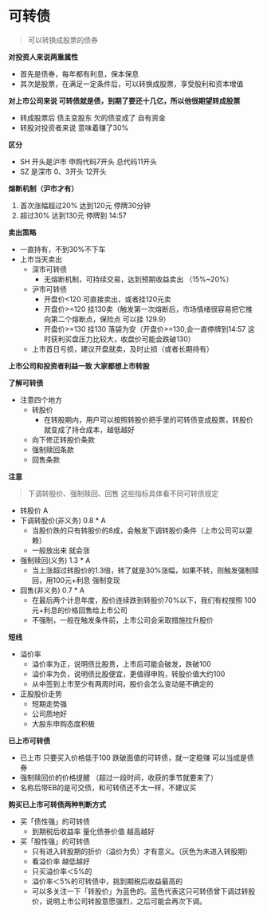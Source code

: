 # 可转债
>可以转换成股票的债券

**对投资人来说两重属性**
- 首先是债券，每年都有利息，保本保息
- 其次是股票，在满足一定条件后，可以转换成股票，享受股利和资本增值

**对上市公司来说 可转债就是债，到期了要还十几亿，所以他很期望转成股票**
- 转成股票后 债主变股东 欠的债变成了 自有资金
- 转股对投资者来说 意味着赚了30%

**区分**
- SH 开头是沪市  申购代码7开头  总代码11开头
- SZ 是深市       0、3开头    12开头

**熔断机制（沪市才有）**
1. 首次涨幅超过20% 达到120元 停牌30分钟
2. 超过30% 达到130元 停牌到 14:57

**卖出策略**
- 一直持有，不到30%不下车
- 上市当天卖出
  - 深市可转债
    - 无熔断机制，可持续交易，达到预期收益卖出 （15%~20%）
  - 沪市可转债
    - 开盘价<120 可直接卖出，或者挂120元卖
    - 开盘价>=120 挂130卖（触发第一次熔断后，市场情绪很容易把它推向第二个熔断点，保险点 可以挂 129.9）
    - 开盘价>=130 挂130 落袋为安（开盘价>=130,会一直停牌到14:57 这时获利买盘压力比较大，收盘价可能会跌破130）
  - 上市首日亏损，建议开盘就卖，及时止损（或者长期持有）

**上市公司和投资者利益一致 大家都想上市转股**

**了解可转债**
- 注意四个地方
  - 转股价
    - 在转股期内，用户可以按照转股价把手里的可转债变成股票，转股价就变成了持仓成本，越低越好
  - 向下修正转股价条款
  - 强制赎回条款
  - 回售条款

**注意**
>下调转股价、强制赎回、回售 这些指标具体看不同可转债规定
- 转股价 A  
- 下调转股价(非义务) 0.8 * A
  - 当股价跌的只有转股价的8成，会触发下调转股价条件（上市公司可以耍赖）
  - 一般放出来 就会涨
- 强制赎回(义务) 1.3 * A
  - 当上涨超过转股价的1.3倍，转了就是30%涨幅，如果不转，则触发强制赎回，用100元+利息 强制变现
- 回售(非义务) 0.7 * A
  - 在最后两个计息年度，股价连续跌到转股价70%以下，我们有权按照 100元+利息的价格回售给上市公司
  - 不强制，一般在触发条件前，上市公司会采取措施拉升股价


**短线**
- 溢价率
  - 溢价率为正，说明债比股贵，上市后可能会破发，跌破100
  - 溢价率为负，说明债比股便宜，更值得申购，转股价值大约100
  - 从中签到上市至少有两周时间，股价会怎么变动是不确定的
- 正股股价走势
  - 短期走势强
  - 公司质地好
  - 大股东申购态度积极

**已上市可转债**
- 已上市 只要买入价格低于100 跌破面值的可转债，就一定稳赚 可以当成是债券
- 强制赎回价的价格提醒 （超过一段时间，收获的季节就要来了）
- 名称后带EB的是可交债，和可转债还不太一样，不建议买

**购买已上市可转债两种判断方式**
- 买「债性强」的可转债
  - 到期税后收益率 量化债券价值  越高越好
- 买「股性强」的可转债
  - 只有进入转股期的折价（溢价为负）才有意义。（灰色为未进入转股期）
  - 看溢价率 越低越好
  - 只买溢价率＜5%的
  - 溢价率＜5%的可转债中，挑到期税后收益最高的
  - 可以多关注一下「转股价」为蓝色的。蓝色代表这只可转债曾下调过转股价，说明上市公司转股意愿强烈，之后可能会再次下调。